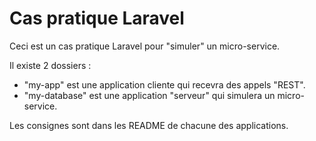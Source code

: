 # Cas pratique Laravel

Ceci est un cas pratique Laravel pour "simuler" un micro-service.

Il existe 2 dossiers :
* "my-app" est une application cliente qui recevra des appels "REST".
* "my-database" est une application "serveur" qui simulera un micro-service.

Les consignes sont dans les README de chacune des applications.
